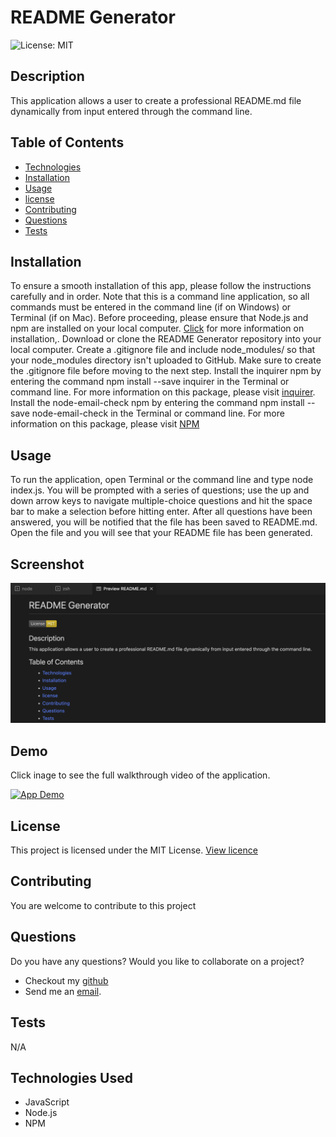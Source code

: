 # README Generator

  ![License: MIT](https://img.shields.io/badge/License-MIT-yellow.svg)

  ## Description
  This application allows a user to create a professional README.md file dynamically from input entered through the command line. 

  ## Table of Contents
  * [Technologies](#technologies)
  * [Installation](#installation)
  * [Usage](#usage)
  * [license](#license)
  * [Contributing](#contributing)
  * [Questions](#questions)
  * [Tests](#tests)
  
 
  ## Installation 
  To ensure a smooth installation of this app, please follow the instructions carefully and in order. Note that this is a command line application, so all commands must be entered in the command line (if on Windows) or Terminal (if on Mac). Before proceeding, please ensure that Node.js and npm are installed on your local computer. [Click](https://docs.npmjs.com/downloading-and-installing-node-js-and-npm) for more information on installation,. Download or clone the README Generator repository into your local computer. Create a .gitignore file and include node_modules/ so that your node_modules directory isn't uploaded to GitHub. Make sure to create the .gitignore file before moving to the next step. Install the inquirer npm by entering the command npm install --save inquirer in the Terminal or command line. For more information on this package, please visit [inquirer](https://www.npmjs.com/package/inquirer). Install the node-email-check npm by entering the command npm install --save node-email-check in the Terminal or command line. For more information on this package, please visit [NPM](https://www.npmjs.com/package/node-email-check)

  ## Usage
  To run the application, open Terminal or the command line and type node index.js. You will be prompted with a series of questions; use the up and down arrow keys to navigate multiple-choice questions and hit the space bar to make a selection before hitting enter. After all questions have been answered, you will be notified that the file has been saved to README.md. Open the file and you will see that your README file has been generated.

  ## Screenshot
  ![Screenshot](./images/screenshot.png)

  ## Demo
  Click inage to see the full walkthrough video of the application.
  
  [![App Demo](./images/walkthrough.gif)](https://drive.google.com/file/d/1uCxceQ2KLszsEc2azfJzvw4tK-BOO98C/view)

  ## License
  This project is licensed under the MIT License. [View licence](https://opensource.org/licenses/MIT)

  ## Contributing
  You are welcome to contribute to this project

  ## Questions
  Do you have any questions? Would you like to collaborate on a project?
  * Checkout my [github](https://github.com/ladykays)
  * Send me an [email](mailto:ladykerrion@yahoo.com).

  ## Tests
  N/A

  ## Technologies Used
  * JavaScript  
* Node.js  
* NPM 


